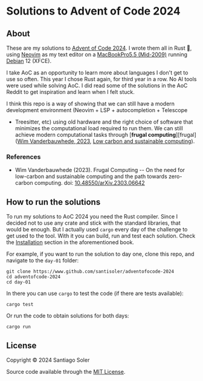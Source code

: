 # Solutions to Advent of Code 2024

## About

These are my solutions to [Advent of Code 2024][aoc].
I wrote them all in Rust 🦀, using [Neovim][neovim] as my text editor on
a [MacBookPro5,5 (Mid-2009)][macbookpro] running [Debian] 12 (XFCE).

I take AoC as an opportunity to learn more about languages I don't get to use
so often. This year I chose Rust again, for third year in a row.
No AI tools were used while solving AoC.
I did read some of the solutions in the AoC Reddit to get inspiration and learn
when I felt stuck.

I think this repo is a way of showing that we can still have a modern
development environment (Neovim + LSP + autocompletion + Telescope
+ Treesitter, etc) using old hardware and the right choice of software that
minimizes the computational load required to run them.
We can still achieve modern computational tasks through [**frugal
computing**][frugal] ([Wim Vanderbauwhede, 2023][vanderbauwhede2023], [Low carbon
and sustainable computing][low-carbon-computing]).

### References

- Wim Vanderbauwhede (2023). Frugal Computing -- On the need for low-carbon and
  sustainable computing and the path towards zero-carbon computing.
  doi: [10.48550/arXiv.2303.06642][vanderbauwhede2023]

[aoc]: https://adventofcode.com/2024
[neovim]: https://neovim.io/
[macbookpro]: https://everymac.com/systems/apple/macbook_pro/specs/macbook-pro-core-2-duo-2.26-aluminum-13-mid-2009-sd-firewire-800-unibody-specs.html
[debian]: https://www.debian.org/
[vanderbauwhede2023]: https://doi.org/10.48550/arXiv.2303.06642
[low-carbon-computing]: https://www.dcs.gla.ac.uk/~wim/low-carbon-computing/index.html


## How to run the solutions

To run my solutions to AoC 2024 you need the Rust compiler. Since I decided not
to use any crate and stick with the standard libraries, that would be enough.
But I actually used `cargo` every day of the challenge to get used to the tool.
With it you can build, run and test each solution.
Check the
[Installation](https://doc.rust-lang.org/book/ch01-01-installation.html)
section in the aforementioned book.

For example, if you want to run the solution to day one, clone this repo,
and navigate to the `day-01` folder:

```
git clone https://www.github.com/santisoler/adventofocode-2024
cd adventofcode-2024
cd day-01
```

In there you can use `cargo` to test the code (if there are tests available):

```
cargo test
```

Or run the code to obtain solutions for both days:

```
cargo run
```

## License

Copyright © 2024 Santiago Soler

Source code available through the [MIT License](LICENSE).
